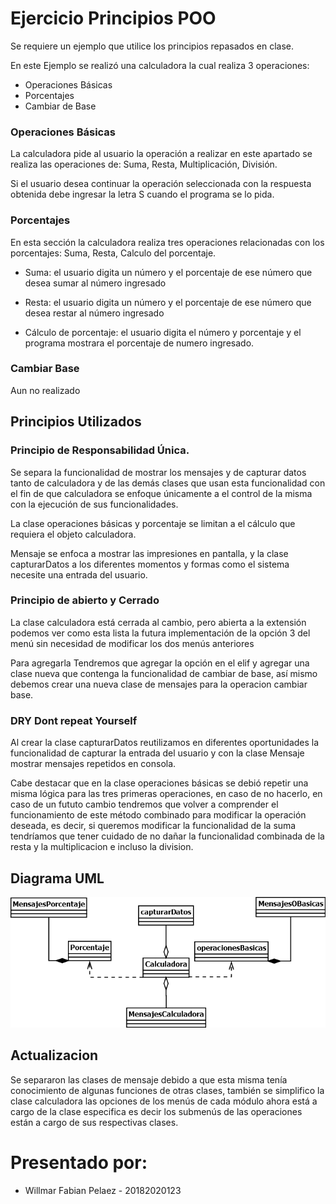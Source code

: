 # Ejercicio Principios POO

Se requiere un ejemplo que utilice los principios repasados en clase.

En este Ejemplo se realizó una calculadora la cual realiza 3 operaciones:

* Operaciones Básicas
* Porcentajes
* Cambiar de Base

### Operaciones Básicas

La calculadora pide al usuario la operación a realizar en este apartado se realiza las operaciones de: Suma, Resta, Multiplicación, División. 

Si el usuario desea continuar la operación seleccionada con la respuesta obtenida debe ingresar la letra S cuando el programa se lo pida.

### Porcentajes

En esta sección la calculadora realiza tres operaciones relacionadas con los porcentajes: Suma, Resta, Calculo del porcentaje.

* Suma: el usuario digita un número y el porcentaje de ese número que desea sumar al número ingresado

* Resta: el usuario digita un número y el porcentaje de ese número que desea restar al número ingresado

* Cálculo de porcentaje: el usuario digita el número y porcentaje y el programa mostrara el porcentaje de numero ingresado.

### Cambiar Base

Aun no realizado

## Principios Utilizados

### Principio de Responsabilidad Única.

Se separa la funcionalidad de mostrar los mensajes y de capturar datos tanto de calculadora y de las demás clases que usan esta funcionalidad con el fin de que calculadora se enfoque únicamente a el control de la misma con la ejecución de sus funcionalidades.

La clase operaciones básicas y porcentaje se limitan a el cálculo que requiera el objeto calculadora.

Mensaje se enfoca a mostrar las impresiones en pantalla, y la clase capturarDatos a los diferentes momentos y formas como el sistema necesite una entrada del usuario.

### Principio de abierto y Cerrado

La clase calculadora está cerrada al cambio, pero abierta a la extensión podemos ver como esta lista la futura implementación de la opción 3 del menú sin necesidad de modificar los dos menús anteriores

Para agregarla Tendremos que agregar la opción en el elif y agregar una clase nueva que contenga la funcionalidad de cambiar de base, así mismo debemos crear una nueva clase de mensajes para la operacion cambiar base.

### DRY Dont repeat Yourself

Al crear la clase capturarDatos reutilizamos en diferentes oportunidades la funcionalidad de capturar la entrada del usuario y con la clase Mensaje mostrar mensajes repetidos en consola.

Cabe destacar que en la clase operaciones básicas se debió repetir una misma lógica para las tres primeras operaciones, en caso de no hacerlo, en caso de un fututo cambio tendremos que volver a comprender el funcionamiento de este método combinado para modificar la operación deseada, es decir, si queremos modificar la funcionalidad de la suma tendríamos que tener cuidado de no dañar la funcionalidad combinada de la resta y la multiplicacion e incluso la division.

## Diagrama UML

![image info](./pictures/Diagrama1_b.png)

## Actualizacion

Se separaron las clases de mensaje debido a que esta misma tenía conocimiento de algunas funciones de otras clases, también se simplifico la clase calculadora las opciones de los menús de cada módulo ahora está a cargo de la clase especifica es decir los submenús de las operaciones están a cargo de sus respectivas clases.

# Presentado por:

* Willmar Fabian Pelaez - 20182020123

